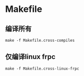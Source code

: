 # Makefile

## 编译所有

```
make -f Makefile.cross-compiles
```

## 仅编译linux frpc

```
make -f Makefile.cross-linux-frpc
```